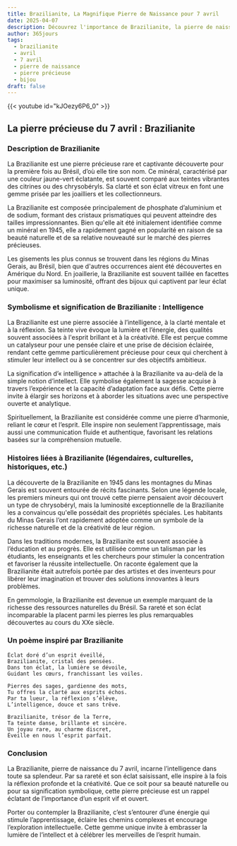 ```yaml
---
title: Brazilianite, La Magnifique Pierre de Naissance pour 7 avril
date: 2025-04-07
description: Découvrez l'importance de Brazilianite, la pierre de naissance du 7 avril qui symbolise Intelligence. Laissez sa beauté et sa signification illuminer votre journée.
author: 365jours
tags:
  - brazilianite
  - avril
  - 7 avril
  - pierre de naissance
  - pierre précieuse
  - bijou
draft: false
---
```


{{< youtube id="kJOezy6P6_0" >}}

## La pierre précieuse du 7 avril : Brazilianite

### Description de Brazilianite

La Brazilianite est une pierre précieuse rare et captivante découverte pour la première fois au Brésil, d’où elle tire son nom. Ce minéral, caractérisé par une couleur jaune-vert éclatante, est souvent comparé aux teintes vibrantes des citrines ou des chrysobéryls. Sa clarté et son éclat vitreux en font une gemme prisée par les joailliers et les collectionneurs.

La Brazilianite est composée principalement de phosphate d’aluminium et de sodium, formant des cristaux prismatiques qui peuvent atteindre des tailles impressionnantes. Bien qu'elle ait été initialement identifiée comme un minéral en 1945, elle a rapidement gagné en popularité en raison de sa beauté naturelle et de sa relative nouveauté sur le marché des pierres précieuses.

Les gisements les plus connus se trouvent dans les régions du Minas Gerais, au Brésil, bien que d'autres occurrences aient été découvertes en Amérique du Nord. En joaillerie, la Brazilianite est souvent taillée en facettes pour maximiser sa luminosité, offrant des bijoux qui captivent par leur éclat unique.

### Symbolisme et signification de Brazilianite : Intelligence

La Brazilianite est une pierre associée à l’intelligence, à la clarté mentale et à la réflexion. Sa teinte vive évoque la lumière et l’énergie, des qualités souvent associées à l'esprit brillant et à la créativité. Elle est perçue comme un catalyseur pour une pensée claire et une prise de décision éclairée, rendant cette gemme particulièrement précieuse pour ceux qui cherchent à stimuler leur intellect ou à se concentrer sur des objectifs ambitieux.

La signification d’« intelligence » attachée à la Brazilianite va au-delà de la simple notion d’intellect. Elle symbolise également la sagesse acquise à travers l’expérience et la capacité d’adaptation face aux défis. Cette pierre invite à élargir ses horizons et à aborder les situations avec une perspective ouverte et analytique.

Spirituellement, la Brazilianite est considérée comme une pierre d’harmonie, reliant le cœur et l’esprit. Elle inspire non seulement l’apprentissage, mais aussi une communication fluide et authentique, favorisant les relations basées sur la compréhension mutuelle.

### Histoires liées à Brazilianite (légendaires, culturelles, historiques, etc.)

La découverte de la Brazilianite en 1945 dans les montagnes du Minas Gerais est souvent entourée de récits fascinants. Selon une légende locale, les premiers mineurs qui ont trouvé cette pierre pensaient avoir découvert un type de chrysobéryl, mais la luminosité exceptionnelle de la Brazilianite les a convaincus qu'elle possédait des propriétés spéciales. Les habitants du Minas Gerais l’ont rapidement adoptée comme un symbole de la richesse naturelle et de la créativité de leur région.

Dans les traditions modernes, la Brazilianite est souvent associée à l’éducation et au progrès. Elle est utilisée comme un talisman par les étudiants, les enseignants et les chercheurs pour stimuler la concentration et favoriser la réussite intellectuelle. On raconte également que la Brazilianite était autrefois portée par des artistes et des inventeurs pour libérer leur imagination et trouver des solutions innovantes à leurs problèmes.

En gemmologie, la Brazilianite est devenue un exemple marquant de la richesse des ressources naturelles du Brésil. Sa rareté et son éclat incomparable la placent parmi les pierres les plus remarquables découvertes au cours du XXe siècle.

### Un poème inspiré par Brazilianite

```
Éclat doré d’un esprit éveillé,  
Brazilianite, cristal des pensées.  
Dans ton éclat, la lumière se dévoile,  
Guidant les cœurs, franchissant les voiles.  

Pierres des sages, gardienne des mots,  
Tu offres la clarté aux esprits échos.  
Par ta lueur, la réflexion s’élève,  
L’intelligence, douce et sans trêve.  

Brazilianite, trésor de la Terre,  
Ta teinte danse, brillante et sincère.  
Un joyau rare, au charme discret,  
Éveille en nous l’esprit parfait.
```

### Conclusion

La Brazilianite, pierre de naissance du 7 avril, incarne l’intelligence dans toute sa splendeur. Par sa rareté et son éclat saisissant, elle inspire à la fois la réflexion profonde et la créativité. Que ce soit pour sa beauté naturelle ou pour sa signification symbolique, cette pierre précieuse est un rappel éclatant de l’importance d’un esprit vif et ouvert.

Porter ou contempler la Brazilianite, c’est s’entourer d’une énergie qui stimule l’apprentissage, éclaire les chemins complexes et encourage l’exploration intellectuelle. Cette gemme unique invite à embrasser la lumière de l’intellect et à célébrer les merveilles de l’esprit humain.